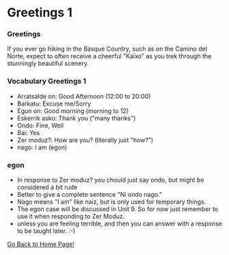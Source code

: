 # ​Greetings 1
### Greetings
If you ever go hiking in the Basque Country, such as on the Camino del Norte, expect to often receive a cheerful "Kaixo" as you trek through the stunningly beautiful scenery.

### Vocabulary Greetings 1
* Arratsalde on: Good Afternoon (12:00 to 20:00)
* Barkatu: Excuse me/Sorry
* Egun on: Good morning (morning to 12)
* Eskerrik asko: Thank you ("many thanks")
* Ondo: Fine, Well
* Bai: Yes
* Zer moduz?: How are you? (literally just "how?")
* nago: I am (egon)

### egon
* In response to Zer moduz? you chould just say ondo, but might be considered a bit rude
* Better to give a complete sentence "Ni ondo nago."
* Nago means "I am" like naiz, but is only used for temporary things.
* The egon  case will be discussed in Unit 9. So for now just remember to use it when responding to Zer Moduz.
* unless you are feeling terrible, and then you can answer with a response to be taught later. :-)

[ Go Back to Home Page!](..)
